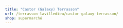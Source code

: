 ```yaml
---
title: "Castor (Galaxy) Terrasson"
url: /terrasson-lavilledieu/castor-galaxy-terrasson/
shop: supermarché
---
```

